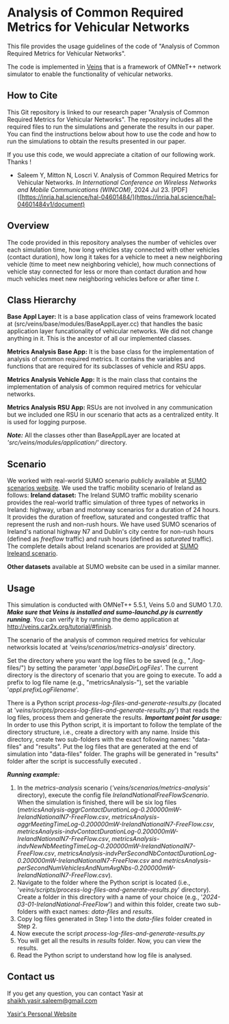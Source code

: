 # Analysis of Common Required Metrics for Vehicular Networks
This file provides the usage guidelines of the code of "Analysis of Common Required Metrics for Vehicular Networks". 

The code is implemented in [Veins](http://veins.car2x.org) that is a framework of OMNeT++ network simulator to enable the functionality of vehicular networks. 

## How to Cite

This Git repository is linked to our research paper "Analysis of Common Required Metrics for Vehicular Networks". The repository includes all the required files to run the simulations and generate the results in our paper. You can find the instructions below about how to use the code and how to run the simulations to obtain the results presented in our paper. 

If you use this code, we would appreciate a citation of our following work. Thanks !
- Saleem Y, Mitton N, Loscri V. Analysis of Common Required Metrics for Vehicular Networks. *In International Conference on Wireless Networks and Mobile Communications (WINCOM)*, 2024 Jul 23. [PDF]([https://inria.hal.science/hal-04601484/](https://inria.hal.science/hal-04601484v1/document)

## Overview
The code provided in this repository analyses the number of vehicles over each simulation time, how long vehicles stay connected with other vehicles (contact duration), how long it takes for a vehicle to meet a new neighboring vehicle (time to meet new neighboring vehicle), how much connections of vehicle stay connected for less or more than contact duration and how much vehicles meet new neighboring vehicles before or after time *t*.  

## Class Hierarchy

**Base Appl Layer:** It is a base application class of veins framework located at (src/veins/base/modules/BaseApplLayer.cc) that handles the basic application layer funcationality of vehicular networks. We did not change anything in it. This is the ancestor of all our implemented classes. 

**Metrics Analysis Base App:** It is the base class for the implementation of analysis of common required metrics. It contains the variables and functions that are required for its subclasses of vehicle and RSU apps.  

**Metrics Analysis Vehicle App:** It is the main class that contains the implementation of analysis of common required metrics for vehicular networks. 
 
**Metrics Analysis RSU App:** RSUs are not involved in any communication but we included one RSU in our scenario that acts as a centralized entity. It is used for logging purpose.  

***Note:*** All the classes other than BaseApplLayer are located at *'src/veins/modules/application/'* directory.

## Scenario

We worked with real-world SUMO scenario publicly available at [SUMO scenarios website](https://sumo.dlr.de/docs/Data/Scenarios.html). We used the traffic mobility scenario of Ireland as follows:
**Ireland dataset:** The Ireland SUMO traffic mobility scenario provides the real-world traffic simulation of three types of networks in Ireland: highway, urban and motorway scenarios for a duration of 24 hours. It provides the duration of freeflow, saturated and congested traffic that represent the rush and non-rush hours.  We have used SUMO scenarios of Ireland's national highway N7 and Dublin's city centre for non-rush hours (defined as *freeflow* traffic) and rush hours (defined as *saturated* traffic). The complete details about Ireland scenarios are provided at [SUMO Ireleand scenario](https://github.com/maxime-gueriau/ITSC2020_CAV_impact).

**Other datasets** available at SUMO website can be used in a similar manner. 

## Usage
This simulation is conducted with OMNeT++ 5.5.1, Veins 5.0 and SUMO 1.7.0.
***Make sure that Veins is installed and sumo-launchd.py is currently running***. You can verify it by running the demo application at http://veins.car2x.org/tutorial/#finish.

The scenario of the analysis of common required metrics for vehicular networksis located at *'veins/scenarios/metrics-analysis'* directory. 

Set the directory where you want the log files to be saved (e.g., "./log-files/") by setting the parameter '*appl.baseDirLogFiles*'. The current directory is the directory of scenario that you are going to execute. 
To add a prefix to log file name (e.g., "metricsAnalysis-"), set the variable '*appl.prefixLogFilename*'.

There is a Python script *process-log-files-and-generate-results.py* (located at  '*veins/scripts/process-log-files-and-generate-results.py*') that reads the log files, process them and generate the results. 
***Important point for usage:*** In order to use this Python script, it is important to follow the template of the directory structure, i.e., create a directory with any name. Inside this directory, create two sub-folders with the exact following names: "data-files" and "results". Put the log files that are generated at the end of simulation into "data-files" folder. The graphs will be generated in "results" folder after the script is successfully executed . 

***Running example:***
 1. In the *metrics-analysis* scenario (*'veins/scenarios/metrics-analysis'* directory), execute the config file *IrelandNationalFreeFlowScenario*. When the simulation is finished, there will be six log files (*metricsAnalysis-aggrContactDurationLog-0.200000mW-IrelandNationalN7-FreeFlow.csv*, *metricsAnalysis-aggrMeetingTimeLog-0.200000mW-IrelandNationalN7-FreeFlow.csv*, *metricsAnalysis-indvContactDurationLog-0.200000mW-IrelandNationalN7-FreeFlow.csv*, *metricsAnalysis-indvNewNbMeetingTimeLog-0.200000mW-IrelandNationalN7-FreeFlow.csv*, *metricsAnalysis-indvPerSecondNbContactDurationLog-0.200000mW-IrelandNationalN7-FreeFlow.csv* and *metricsAnalysis-perSecondNumVehiclesAndNumAvgNbs-0.200000mW-IrelandNationalN7-FreeFlow.csv*).
 2. Navigate to the folder where the Python script is located (i.e., '*veins/scripts/process-log-files-and-generate-results.py*' directory). Create a folder in this directory with a name of your choice (e.g., '*2024-03-01-IrelandNational-FreeFlow*') and within this folder, create two sub-folders with exact names: *data-files* and *results*. 
 3. Copy log files generated in Step 1 into the *data-files* folder created in Step 2. 
 4. Now execute the script *process-log-files-and-generate-results.py*
 5. You will get all the results in *results* folder. Now, you can view the results.  
 6. Read the Python script to understand how log file is analysed.
 
 ## Contact us
If you get any question, you can contact Yasir at shaikh.yasir.saleem@gmail.com

[Yasir's Personal Website](https://www.yasirsaleem.com)
